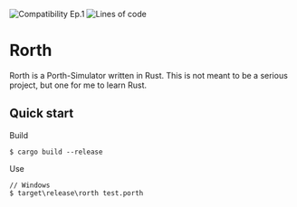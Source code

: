 ![Compatibility Ep.1](https://img.shields.io/badge/Compatibility-Ep.1-brightgreen)
![Lines of code](https://img.shields.io/tokei/lines/github/Allstreamer/rorth)

# Rorth
Rorth is a Porth-Simulator written in Rust. 
This is not meant to be a serious project, but one for me to learn Rust.

## Quick start

Build
````console
$ cargo build --release
````
Use
````console
// Windows
$ target\release\rorth test.porth
````